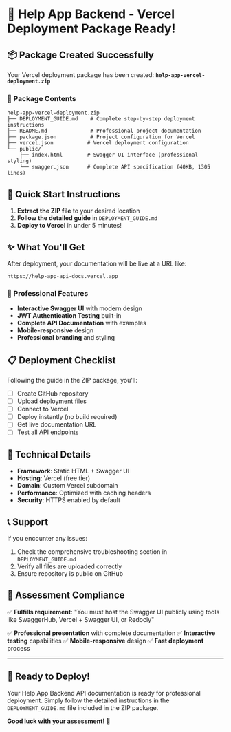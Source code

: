 # 🎯 Help App Backend - Vercel Deployment Package Ready!

## 📦 Package Created Successfully

Your Vercel deployment package has been created: **`help-app-vercel-deployment.zip`**

### 📁 Package Contents

```
help-app-vercel-deployment.zip
├── DEPLOYMENT_GUIDE.md    # Complete step-by-step deployment instructions
├── README.md              # Professional project documentation
├── package.json           # Project configuration for Vercel
├── vercel.json           # Vercel deployment configuration
└── public/
    ├── index.html        # Swagger UI interface (professional styling)
    └── swagger.json      # Complete API specification (40KB, 1305 lines)
```

## 🚀 Quick Start Instructions

1. **Extract the ZIP file** to your desired location
2. **Follow the detailed guide** in `DEPLOYMENT_GUIDE.md`
3. **Deploy to Vercel** in under 5 minutes!

## ✨ What You'll Get

After deployment, your documentation will be live at a URL like:
```
https://help-app-api-docs.vercel.app
```

### 🎨 Professional Features
- **Interactive Swagger UI** with modern design
- **JWT Authentication Testing** built-in
- **Complete API Documentation** with examples
- **Mobile-responsive** design
- **Professional branding** and styling

## 📋 Deployment Checklist

Following the guide in the ZIP package, you'll:

- [ ] Create GitHub repository
- [ ] Upload deployment files
- [ ] Connect to Vercel
- [ ] Deploy instantly (no build required)
- [ ] Get live documentation URL
- [ ] Test all API endpoints

## 🔧 Technical Details

- **Framework**: Static HTML + Swagger UI
- **Hosting**: Vercel (free tier)
- **Domain**: Custom Vercel subdomain
- **Performance**: Optimized with caching headers
- **Security**: HTTPS enabled by default

## 📞 Support

If you encounter any issues:
1. Check the comprehensive troubleshooting section in `DEPLOYMENT_GUIDE.md`
2. Verify all files are uploaded correctly
3. Ensure repository is public on GitHub

## 🎉 Assessment Compliance

✅ **Fulfills requirement**: "You must host the Swagger UI publicly using tools like SwaggerHub, Vercel + Swagger UI, or Redocly"

✅ **Professional presentation** with complete documentation
✅ **Interactive testing** capabilities
✅ **Mobile-responsive** design
✅ **Fast deployment** process

---

## 🚀 Ready to Deploy!

Your Help App Backend API documentation is ready for professional deployment. Simply follow the detailed instructions in the `DEPLOYMENT_GUIDE.md` file included in the ZIP package.

**Good luck with your assessment!** 🎯 